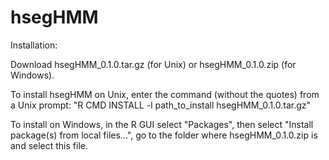 # hsegHMM
Installation:

Download hsegHMM_0.1.0.tar.gz (for Unix) or hsegHMM_0.1.0.zip (for Windows).

To install hsegHMM on Unix, enter the command (without the quotes) from a Unix prompt: "R CMD INSTALL -l path_to_install hsegHMM_0.1.0.tar.gz"

To install on Windows, in the R GUI select "Packages", then select "Install package(s) from local files...", go to the folder where hsegHMM_0.1.0.zip is and select this file.

